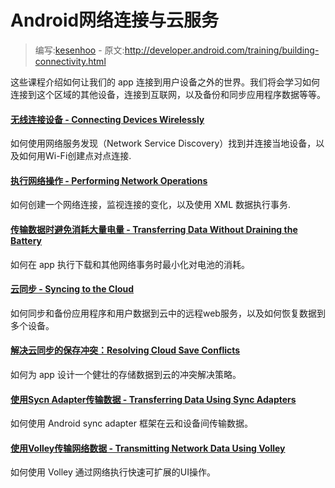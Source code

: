 # Android网络连接与云服务

> 编写:[kesenhoo](https://github.com/kesenhoo) - 原文:<http://developer.android.com/training/building-connectivity.html>

这些课程介绍如何让我们的 app 连接到用户设备之外的世界。我们将会学习如何连接到这个区域的其他设备，连接到互联网，以及备份和同步应用程序数据等等。

#### [无线连接设备 - Connecting Devices Wirelessly](connectivity/connect-devices-wireless/index.html)

  如何使用网络服务发现（Network Service Discovery）找到并连接当地设备，以及如何用Wi-Fi创建点对点连接.


#### [执行网络操作 - Performing Network Operations](connectivity/network-ops/index.html)

  如何创建一个网络连接，监视连接的变化，以及使用 XML 数据执行事务.


#### [传输数据时避免消耗大量电量 - Transferring Data Without Draining the Battery](connectivity/efficient-downloads/index.html)

  如何在 app 执行下载和其他网络事务时最小化对电池的消耗。


#### [云同步 - Syncing to the Cloud](connectivity/cloudsync/index.html)

  如何同步和备份应用程序和用户数据到云中的远程web服务，以及如何恢复数据到多个设备。


#### [解决云同步的保存冲突：Resolving Cloud Save Conflicts](connectivity/cloudsave/index.html)

  如何为 app 设计一个健壮的存储数据到云的冲突解决策略。


#### [使用Sycn Adapter传输数据 - Transferring Data Using Sync Adapters](connectivity/sync-adapters/index)

  如何使用 Android sync adapter 框架在云和设备间传输数据。


#### [使用Volley传输网络数据 - Transmitting Network Data Using Volley](connectivity/volley/index.html)

  如何使用 Volley 通过网络执行快速可扩展的UI操作。

